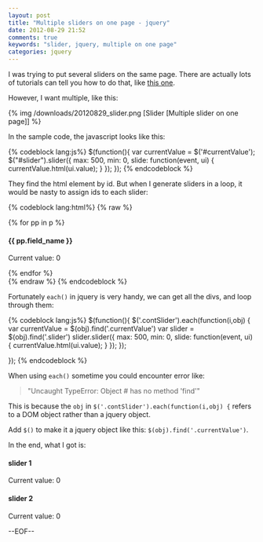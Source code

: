 ```yaml
---
layout: post
title: "Multiple sliders on one page - jquery"
date: 2012-08-29 21:52
comments: true
keywords: "slider, jquery, multiple on one page"
categories: jquery
---
```


I was trying to put several sliders on the same page. There are actually lots of tutorials can tell you how to do that, like [this one](http://demo.tutorialzine.com/2011/12/what-you-need-to-know-html5-range-input/slider-jqueryui.html).

However, I want multiple, like this:

{% img  /downloads/20120829_slider.png [Slider [Multiple slider on one page]] %}

<!--more-->

In the sample code, the javascript looks like this:

{% codeblock lang:js%}
$(function(){
    var currentValue = $('#currentValue');
    $("#slider").slider({ 
        max: 500,
        min: 0,
        slide: function(event, ui) {
            currentValue.html(ui.value);
        }
    });
});
{% endcodeblock %}

They find the html element by id. But when I generate sliders in a loop, it would be nasty to assign ids to each slider:

{% codeblock lang:html%}
{% raw %}
<div id="search_bar">
    {% for pp in p %}
    <div class="contSlider">
         <h4>{{ pp.field_name }}</h4>
         <div class="slider"></div>
         <p class="note">Current value: <span class="currentValue">0</span></p>
    </div>
    {% endfor %}
</div>
{% endraw %}
{% endcodeblock %}

Fortunately  `each()` in jquery is very handy, we can get all the divs, and loop through them:

{% codeblock lang:js%}
$(function(){
    $('.contSlider').each(function(i,obj) {
        var currentValue = $(obj).find('.currentValue')
        var slider = $(obj).find('.slider')
        slider.slider({
            max: 500,
            min: 0,
            slide: function(event, ui) {
                currentValue.html(ui.value);
            }
        });
    });
            
});
{% endcodeblock %}

When using `each()` sometime you could encounter error like: 
>  "Uncaught TypeError: Object #<HTMLDivElement> has no method 'find'"

This is because the `obj` in `$('.contSlider').each(function(i,obj) {` refers to a DOM object rather than a jquery object.

Add `$()` to make it a jquery object like this: `$(obj).find('.currentValue')`.

In the end, what I got is:

<link rel="stylesheet" href="http://ajax.googleapis.com/ajax/libs/jqueryui/1.8.16/themes/base/jquery-ui.css" />
<div class="contSlider">
     <h4>slider 1</h4>
     <div class="slider"></div>
     <p class="note">Current value: <span class="currentValue">0</span></p>
</div>
<div class="contSlider">
     <h4>slider 2</h4>
     <div class="slider"></div>
     <p class="note">Current value: <span class="currentValue">0</span></p>
</div>
<script src="http://code.jquery.com/jquery-1.7.1.min.js"></script>
<script src="https://ajax.googleapis.com/ajax/libs/jqueryui/1.8.16/jquery-ui.min.js"></script>
<script >
    $(function(){
        $('.contSlider').each(function(i,obj) {
            var currentValue = $(obj).find('.currentValue')
            var slider = $(obj).find('.slider')
            slider.slider({
                max: 500,
                min: 0,
                slide: function(event, ui) {
                    currentValue.html(ui.value);
                }
            });
        });
    });
</script>


--EOF--


